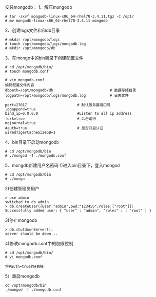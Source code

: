 安装mongodb：
1、解压mongodb
```
# tar -zxvf mongodb-linux-x86_64-rhel70-3.4.11.tgz -C /opt/
# mv mongodb-linux-x86_64-rhel70-3.4.11 mongodb
```

2、创建logs文件和和db目录
```
# mkdir /opt/mongodb/logs
# touch /opt/mongodb/logs/mongodb.log
# mkdir /opt/mongodb/db
```

3、在mongo中的bin目录下创建配置文件
```
# cd /opt/mongodb/bin/
# touch mongodb.conf

# vim mongodb.conf
编辑配置文件内容
dbpath=/opt/mongodb/db                          # 数据存储目录
logpath=/opt/mongodb/logs/mongodb.log           # 日志文件

port=27017                       # 默认服务器端口号
logappend=true
bind_ip=0.0.0.0                  #Listen to all ip address
fork=true                        # 后台运行
nojournal=true
#auth=true                       # 是否开启认证
wiredTigerCacheSizeGB=1
```

4、bin目录下启动mongodb
```
# cd /opt/mongodb/bin
# ./mongod -f ./mongodb.conf
```

5、mongdb新建用户名密码
1)进入bin目录下，登入mongod
```
# cd /opt/mongodb/bin
# ./mongo
```

2)创建管理员用户
```
> use admin
switched to db admin
> db.createUser({user:"admin",pwd:"123456",roles:["root"]})
Successfully added user: { "user" : "admin", "roles" : [ "root" ] }
```

3)停止mongodb
```
> db.shutdownServer();
server should be down...
```

4)修改mongodb.conf中的权限控制
```
# cd /opt/mongodb/bin/
# vi mongodb.conf

将#auth=true的#去掉
```

5）重启mongodb
```
cd /opt/mongodb/bin
./mongod -f ./mongodb.conf
```
